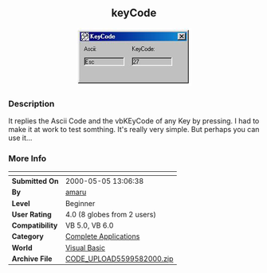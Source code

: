 ﻿<div align="center">

## keyCode

<img src="PIC2000581445195208.jpg">
</div>

### Description

It replies the Ascii Code and the vbKEyCode of any Key by pressing. I had to make it at work to test somthing. It's really very simple. But perhaps you can use it...
 
### More Info
 


<span>             |<span>
---                |---
**Submitted On**   |2000-05-05 13:06:38
**By**             |[amaru](https://github.com/Planet-Source-Code/PSCIndex/blob/master/ByAuthor/amaru.md)
**Level**          |Beginner
**User Rating**    |4.0 (8 globes from 2 users)
**Compatibility**  |VB 5\.0, VB 6\.0
**Category**       |[Complete Applications](https://github.com/Planet-Source-Code/PSCIndex/blob/master/ByCategory/complete-applications__1-27.md)
**World**          |[Visual Basic](https://github.com/Planet-Source-Code/PSCIndex/blob/master/ByWorld/visual-basic.md)
**Archive File**   |[CODE\_UPLOAD5599582000\.zip](https://github.com/Planet-Source-Code/amaru-keycode__1-7950/archive/master.zip)








